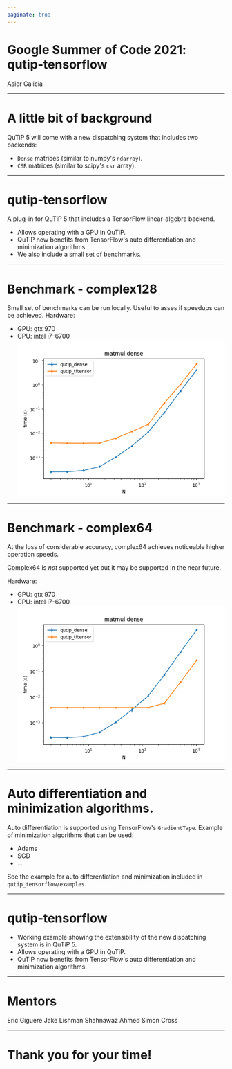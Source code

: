 ```yaml
---
paginate: true
---
```


# Google Summer of Code 2021: qutip-tensorflow

Asier Galicia

--- 
# A little bit of background

QuTiP 5 will come with a new dispatching system that includes two backends:
- `Dense` matrices (similar to numpy's `ndarray`).
- `CSR` matrices (similar to scipy's `csr` array).

---
# qutip-tensorflow

A plug-in for QuTiP 5 that includes a TensorFlow linear-algebra backend.

- Allows operating with a GPU in QuTiP.
- QuTiP now benefits from TensorFlow's auto differentiation and minimization algorithms.
- We also include a small set of benchmarks.

---
# Benchmark - complex128
Small set of benchmarks can be run locally. Useful to asses if speedups can be achieved.
Hardware:
- GPU: gtx 970
- CPU: intel i7-6700
![bg right:40% 100%](matmul_with_qutip_128.png)

---
# Benchmark - complex64
At the loss of considerable accuracy, complex64 achieves noticeable higher operation speeds.

Complex64 is _not_ supported yet but it may be supported in the near future.

Hardware:
- GPU: gtx 970
- CPU: intel i7-6700
![bg right:40% 100%](matmul_with_qutip_64.png)

---
# Auto differentiation and minimization algorithms.

Auto differentiation is supported using TensorFlow's `GradientTape`. 
Example of minimization algorithms that can be used:
- Adams
- SGD
- ...

See the example for auto differentiation and minimization included in `qutip_tensorflow/examples`.

---
# qutip-tensorflow

- Working example showing the extensibility of the new dispatching system is in QuTiP 5.
- Allows operating with a GPU in QuTiP.
- QuTiP now benefits from TensorFlow's auto differentiation and minimization algorithms.

---

# Mentors
Eric Giguère
Jake Lishman
Shahnawaz Ahmed
Simon Cross

---

# Thank you for your time!

